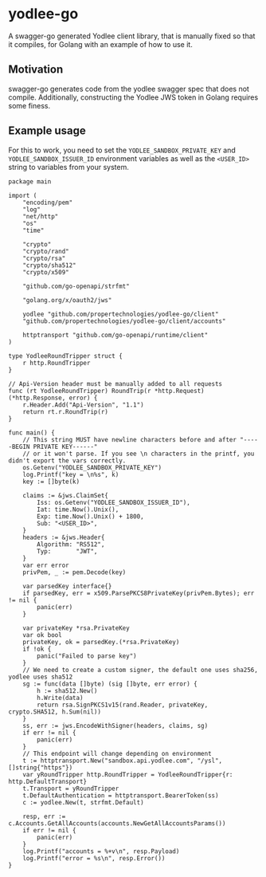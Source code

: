 # yodlee-go
A swagger-go generated Yodlee client library, that is manually fixed so that it compiles, for Golang with an example of how to use it.

## Motivation
swagger-go generates code from the yodlee swagger spec that does not compile. Additionally, constructing the Yodlee JWS token in Golang
requires some finess.

## Example usage
For this to work, you need to set the `YODLEE_SANDBOX_PRIVATE_KEY` and `YODLEE_SANDBOX_ISSUER_ID` environment variables as well as the `<USER_ID>` string
to variables from your system.
```
package main

import (
	"encoding/pem"
	"log"
	"net/http"
	"os"
	"time"

	"crypto"
	"crypto/rand"
	"crypto/rsa"
	"crypto/sha512"
	"crypto/x509"

	"github.com/go-openapi/strfmt"

	"golang.org/x/oauth2/jws"

	yodlee "github.com/propertechnologies/yodlee-go/client"
	"github.com/propertechnologies/yodlee-go/client/accounts"

	httptransport "github.com/go-openapi/runtime/client"
)

type YodleeRoundTripper struct {
	r http.RoundTripper
}

// Api-Version header must be manually added to all requests
func (rt YodleeRoundTripper) RoundTrip(r *http.Request) (*http.Response, error) {
	r.Header.Add("Api-Version", "1.1")
	return rt.r.RoundTrip(r)
}

func main() {
	// This string MUST have newline characters before and after "-----BEGIN PRIVATE KEY------" 
	// or it won't parse. If you see \n characters in the printf, you didn't export the vars correctly.
	os.Getenv("YODLEE_SANDBOX_PRIVATE_KEY")
	log.Printf("key = \n%s", k)
	key := []byte(k)

	claims := &jws.ClaimSet{
		Iss: os.Getenv("YODLEE_SANDBOX_ISSUER_ID"),
		Iat: time.Now().Unix(),
		Exp: time.Now().Unix() + 1800,
		Sub: "<USER_ID>",
	}
	headers := &jws.Header{
		Algorithm: "RS512",
		Typ:       "JWT",
	}
	var err error
	privPem, _ := pem.Decode(key)

	var parsedKey interface{}
	if parsedKey, err = x509.ParsePKCS8PrivateKey(privPem.Bytes); err != nil {
		panic(err)
	}

	var privateKey *rsa.PrivateKey
	var ok bool
	privateKey, ok = parsedKey.(*rsa.PrivateKey)
	if !ok {
		panic("Failed to parse key")
	}
	// We need to create a custom signer, the default one uses sha256, yodlee uses sha512
	sg := func(data []byte) (sig []byte, err error) {
		h := sha512.New()
		h.Write(data)
		return rsa.SignPKCS1v15(rand.Reader, privateKey, crypto.SHA512, h.Sum(nil))
	}
	ss, err := jws.EncodeWithSigner(headers, claims, sg)
	if err != nil {
		panic(err)
	}
	// This endpoint will change depending on environment
	t := httptransport.New("sandbox.api.yodlee.com", "/ysl", []string{"https"})
	var yRoundTripper http.RoundTripper = YodleeRoundTripper{r: http.DefaultTransport}
	t.Transport = yRoundTripper
	t.DefaultAuthentication = httptransport.BearerToken(ss)
	c := yodlee.New(t, strfmt.Default)

	resp, err := c.Accounts.GetAllAccounts(accounts.NewGetAllAccountsParams())
	if err != nil {
		panic(err)
	}
	log.Printf("accounts = %+v\n", resp.Payload)
	log.Printf("error = %s\n", resp.Error())
}
```
